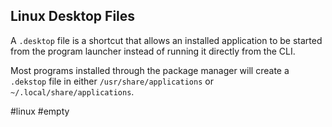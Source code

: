 ## Linux Desktop Files

A `.desktop` file is a shortcut that allows an installed application to be started from the program launcher instead of running it directly from the CLI.

Most programs installed through the package manager will create a `.dekstop` file in either `/usr/share/applications` or `~/.local/share/applications`.

#linux #empty 